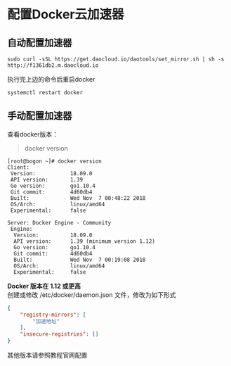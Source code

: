 # 配置Docker云加速器

## 自动配置加速器

```shell
sudo curl -sSL https://get.daocloud.io/daotools/set_mirror.sh | sh -s http://f1361db2.m.daocloud.io
```
执行完上边的命令后重启docker

```shell
systemctl restart docker
```

## 手动配置加速器

查看docker版本：

> docker version

```shell
[root@bogon ~]# docker version
Client:
 Version:           18.09.0
 API version:       1.39
 Go version:        go1.10.4
 Git commit:        4d60db4
 Built:             Wed Nov  7 00:48:22 2018
 OS/Arch:           linux/amd64
 Experimental:      false

Server: Docker Engine - Community
 Engine:
  Version:          18.09.0
  API version:      1.39 (minimum version 1.12)
  Go version:       go1.10.4
  Git commit:       4d60db4
  Built:            Wed Nov  7 00:19:08 2018
  OS/Arch:          linux/amd64
  Experimental:     false
```

**Docker 版本在 1.12 或更高** </br>
创建或修改 /etc/docker/daemon.json 文件，修改为如下形式

```json
{
    "registry-mirrors": [
        "加速地址"
    ],
    "insecure-registries": []
}
```

其他版本请参照<a herf="http://guide.daocloud.io/dcs/daocloud-9153151.html ">教程官网</a>配置